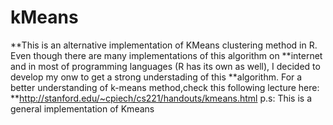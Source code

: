 # kMeans
**This is an alternative implementation of KMeans clustering method in R. Even though there are many implementations of this algorithm on **internet and in most of programming languages (R has its own as well), I decided to develop my onw to get a strong understading of this **algorithm. For a better understanding of k-means method,check this following lecture here: **http://stanford.edu/~cpiech/cs221/handouts/kmeans.html p.s: This is a general implementation of Kmeans
